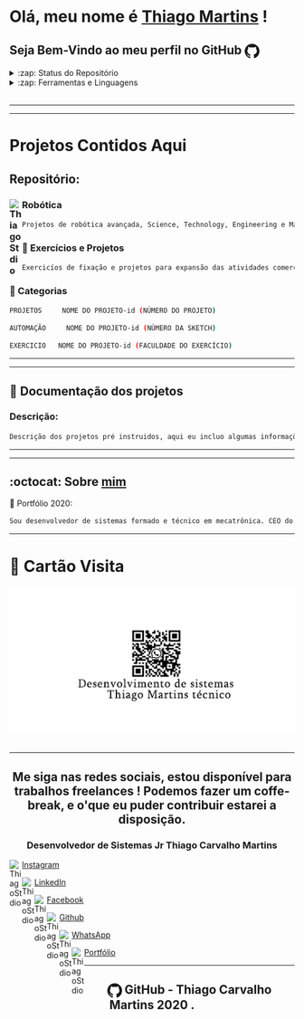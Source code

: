 # Olá, meu nome é [Thiago Martins](http://www.stdiocomunicacao.tk/) !

## Seja Bem-Vindo ao meu perfil no GitHub <img align="center" alt="GitHub" width="26px" src="https://raw.githubusercontent.com/github/explore/78df643247d429f6cc873026c0622819ad797942/topics/github/github.png" />

<details>
  
  <summary>:zap: Status do Repositório</summary>

  <img align="center" alt="ThiagoStdio Stats" src="https://github-readme-stats.thiagostdio.vercel.app/api?username=ThiagoStdio&show_icons=true&graywhite&show_icons=true" />
  
</details>

<details>
  
  <summary>:zap: Ferramentas e Linguagens </summary>

<img align="left" alt="GitHub" width="26px" src="https://raw.githubusercontent.com/github/explore/78df643247d429f6cc873026c0622819ad797942/topics/github/github.png" />
<img align="left" alt="Terminal" width="26px" src="https://raw.githubusercontent.com/github/explore/80688e429a7d4ef2fca1e82350fe8e3517d3494d/topics/terminal/terminal.png" />
<img align="left" alt="CPP" width="26px" src="https://raw.githubusercontent.com/github/explore/80688e429a7d4ef2fca1e82350fe8e3517d3494d/topics/cpp/cpp.png" />
<img align="left" alt="HTML" width="26px" src="https://raw.githubusercontent.com/github/explore/80688e429a7d4ef2fca1e82350fe8e3517d3494d/topics/html/html.png" />
<img align="left" alt="PHP" width="26px" src="https://raw.githubusercontent.com/github/explore/ccc16358ac4530c6a69b1b80c7223cd2744dea83/topics/php/php.png" />
<img align="left" alt="CSS" width="26px" src="https://raw.githubusercontent.com/github/explore/80688e429a7d4ef2fca1e82350fe8e3517d3494d/topics/css/css.png" />
<img align="left" alt="GIT" width="26px" src="https://raw.githubusercontent.com/github/explore/80688e429a7d4ef2fca1e82350fe8e3517d3494d/topics/git/git.png" />
<img align="left" alt="Visual Studio Code" width="26px" src="https://raw.githubusercontent.com/github/explore/80688e429a7d4ef2fca1e82350fe8e3517d3494d/topics/visual-studio-code/visual-studio-code.png" />
<img align="left" alt="MySQL" width="26px" src="https://raw.githubusercontent.com/github/explore/80688e429a7d4ef2fca1e82350fe8e3517d3494d/topics/mysql/mysql.png" />
<img align="left" alt="ARDUINO" width="26px" src="https://raw.githubusercontent.com/github/explore/80688e429a7d4ef2fca1e82350fe8e3517d3494d/topics/arduino/arduino.png" />
<img align="left" alt="JS" width="26px" src="https://raw.githubusercontent.com/github/explore/80688e429a7d4ef2fca1e82350fe8e3517d3494d/topics/javascript/javascript.png" />
<img align="left" alt="LARAVEL" width="26px" src="https://raw.githubusercontent.com/github/explore/56a826d05cf762b2b50ecbe7d492a839b04f3fbf/topics/laravel/laravel.png" />
<img align="left" alt="Node.js" width="26px" src="https://raw.githubusercontent.com/github/explore/80688e429a7d4ef2fca1e82350fe8e3517d3494d/topics/nodejs/nodejs.png" />
<img align="left" alt="XAMARIN" width="26px" src="https://raw.githubusercontent.com/github/explore/80688e429a7d4ef2fca1e82350fe8e3517d3494d/topics/xamarin/xamarin.png" />
<img align="left" alt="SQL" width="26px" src="https://raw.githubusercontent.com/github/explore/80688e429a7d4ef2fca1e82350fe8e3517d3494d/topics/sql/sql.png" />
<img align="left" alt="CSHARP" width="26px" src="https://raw.githubusercontent.com/github/explore/80688e429a7d4ef2fca1e82350fe8e3517d3494d/topics/csharp/csharp.png" />
<img align="left" alt="RASPBERY" width="26px" src="https://raw.githubusercontent.com/github/explore/80688e429a7d4ef2fca1e82350fe8e3517d3494d/topics/raspberry-pi/raspberry-pi.png" />
<img align="left" alt="BOOTSTRAP" width="26px" src="https://raw.githubusercontent.com/github/explore/80688e429a7d4ef2fca1e82350fe8e3517d3494d/topics/bootstrap/bootstrap.png" />
<img align="left" alt="PYTON" width="26px" src="https://raw.githubusercontent.com/github/explore/80688e429a7d4ef2fca1e82350fe8e3517d3494d/topics/python/python.png" />
</details>

<br/>

---
---

# Projetos Contidos Aqui

## Repositório:

### <img align="left" alt="ThiagoStdio" width="22px" src="https://cdn.jsdelivr.net/npm/simple-icons@3.7.0/icons/arduino.svg" /> Robótica


```sh
Projetos de robótica avançada, Science, Technology, Engineering e Mathematics (STEM).
```

### :ocean: Exercícios e Projetos

```sh
Exercicíos de fixação e projetos para expansão das atividades comerciais.
```

### :raising_hand: Categorias

```sh
PROJETOS     NOME DO PROJETO-id (NÚMERO DO PROJETO)
```
```sh
AUTOMAÇÃO     NOME DO PROJETO-id (NÚMERO DA SKETCH)
```
```sh
EXERCICIO   NOME DO PROJETO-id (FACULDADE DO EXERCÍCIO)
```

---
---

## :page_facing_up: Documentação dos projetos

### Descrição:

```sh
Descrição dos projetos pré instruidos, aqui eu incluo algumas informações para descrever o projeto.
```
---
---

## :octocat: Sobre [mim](http://www.stdioportfolio.tk)

:page_facing_up: Portfólio 2020:

```sh
Sou desenvolvedor de sistemas formado e técnico em mecatrônica. CEO do departamento de SEO e Marketing Stdio Comunicação.
```
---


<!-- ## Versionamento do Projeto
:pushpin: * Versionamento dos documentos
-->

# :ghost: Cartão Visita

<img align="center" alt="ThiagoStdio | Card " width="700px" src="https://github.com/ThiagoStdio/ThiagoStdio/blob/master/assets/catsa.jpg?raw=true" />

<br/>
<br/>

---

## <div align="center">Me siga nas redes sociais, estou disponível para trabalhos freelances ! Podemos fazer um coffe-break, e o'que eu puder contribuir estarei a disposição.</div>

### <div align="center">Desenvolvedor de Sistemas Jr Thiago Carvalho Martins</div>


[Instagram](https://www.instagram.com/stdio.comunicacao/)<img align="left" alt="ThiagoStdio" width="22px" src="https://cdn.jsdelivr.net/npm/simple-icons@v3/icons/instagram.svg" />

[LinkedIn](https://www.linkedin.com/in/thiago-c-621365175/)<img align="left" alt="ThiagoStdio" width="22px" src="https://cdn.jsdelivr.net/npm/simple-icons@v3/icons/linkedin.svg" />

[Facebook](https://www.facebook.com/Stdio.comunicacao/)<img align="left" alt="ThiagoStdio" width="22px" src="https://cdn.jsdelivr.net/npm/simple-icons@v3/icons/facebook.svg" />

[Github](https://github.com/ThiagoStdio)<img align="left" alt="ThiagoStdio" width="22px" src="https://cdn.jsdelivr.net/npm/simple-icons@v3/icons/github.svg" />

[WhatsApp](https://wa.me/message/WX34SEEN4FHPP1)<img align="left" alt="ThiagoStdio" width="22px" src="https://cdn.jsdelivr.net/npm/simple-icons@v3/icons/whatsapp.svg" />

[Portfólio](https://stdioportfolio.tk)<img align="left" alt="ThiagoStdio" width="22px" src="https://cdn.jsdelivr.net/npm/simple-icons@v3/icons/react.svg" />

---

## <div align="center"> <img align="center" alt="GitHub" width="26px" src="https://raw.githubusercontent.com/github/explore/78df643247d429f6cc873026c0622819ad797942/topics/github/github.png" /> GitHub - Thiago Carvalho Martins 2020 .</div>



<!-- Markdown link & img dfn's -->
[XAMARIN]: https://img.shields.io/badge/XAMARIN-TRUE-white
[Teste de usabilidade]: https://img.shields.io/badge/TestedeUsabilidade-OK-black
[DOWNLOADS]: https://img.shields.io/badge/Downloads-X-cyan
[JAVA]: https://img.shields.io/badge/JAVA-TRUE-pink
[CSS]: https://img.shields.io/badge/CSS-TRUE-green
[HTML]: https://img.shields.io/badge/HTML-TRUE-blue
[PHP]: https://img.shields.io/badge/PHP-TRUE-red
[FP]: https://img.shields.io/badge/FernandoPrestes-FLAG-yellow
[ARDUINO]: https://img.shields.io/badge/Arduino-UNO-yellowgreen
[CS]: https://img.shields.io/badge/C-Sharp-cyan
[SQL]: https://img.shields.io/badge/SQL-TRUE-red
[JS]: https://img.shields.io/badge/Java-Script-red
[TCC]: https://img.shields.io/badge/TCC-FP-green
[TCCF]: https://img.shields.io/badge/TCC-IFSP-green
[IFSP]: https://img.shields.io/badge/IFSP-Flag-green
[THIAGO]: https://img.shields.io/badge/THIAGO-MARTINS-Flag-green
[CEL]: https://img.shields.io/badge/(15)-981384477-Flag-blue

<!-- :construction:
Emojis [https://gist.github.com/rxaviers/7360908] 
BadgesOnline [https://github.com/Ileriayo/markdown-badges] 
Icones [https://simpleicons.org/] 
Badges [https://shields.io/]
-->

